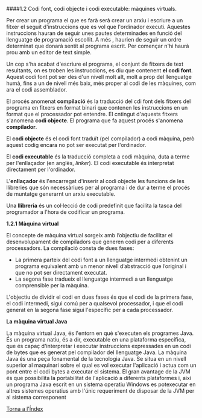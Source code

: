 ####1.2 Codi font, codi objecte i codi executable: màquines virtuals.

Per crear un programa el que es farà serà crear un arxiu i escriure a un fitxer el seguit d'instruccions que es vol que l'ordinador executi. Aquestes instruccions hauran de seguir unes pautes determinades en funció del llenguatge de programació escollit. A més , haurien de seguir un ordre determinat que donarà sentit al programa escrit. Per  començar n'hi haurà prou amb un editor de text simple.

Un cop s'ha acabat d'escriure el programa, el conjunt de fitxers de text resultants, on es troben les instruccions, es diu que contenent **el codi font**. Aquest codi font pot ser des d'un nivell molt alt, molt a prop del llenguatge humà, fins a un de nivell més baix, més proper al codi de les màquines, com ara el codi assemblador.

El procés anomenat **compilació** és la traducció del cdi font dels fitxers del programa en fitxers en format binari que contenen les instruccions en un format que el processador pot entendre. El cntingut d'aquests fitxers s'anomena **codi objecte**. El programa que fa aquest procés s'anomena **compilador**.

El **codi objecte** és el codi font traduït (pel compilador) a codi màquina, però aquest codig encara no pot ser executat per l'ordinador.

El **codi executable** és la traducció completa a codi màquina, duta a terme per l'enllaçador (en anglès, *linker*). El codi executable és interpretat directament per l'ordinador.

L'**enllaçador** és l'encarregat d'inserir al codi objecte les funcions de les llibreries que són necessàriues per al programa i de dur a terme el procés de muntatge generarnt un arxiu executable.

Una **llibreria** és un col·lecció de codi predefinit que facilita la tasca del programador a l'hora de codificar un programa.

**1.2.1 Màquina virtual**

El concepte de màquina virtual sorgeix amb l’objectiu de facilitar el desenvolupament de compiladors que generen codi per a diferents processadors.
La compilació consta de dues fases:
  * La primera parteix del codi font a un llenguatge intermedi obtenint un
    programa equivalent amb un menor nivell d’abstracció que l’original i que
    no pot ser directament executat.
  * La segona fase tradueix el llenguatge intermedi a un llenguatge comprensible
    per la màquina.

L'objectiu de dividir el codi en dues fases és que el codi de la primera fase, el codi intermedi, sigui comú per a qualsevol processador, i que el codi generat en la segona fase sigui l'específic per a cada processador.

**La màquina virtual Java**

La màquina virtual Java, és l'entorn en què s'executen els programes Java. És un programa natiu, és a dir, executable en una plataforma específica, que és capaç d'interpretar i executar instruccions expressades en un codi de bytes que es generat pel compilador del llenguatge Java.
La màquina Java és una peça fonamental de la tecnologia Java. Se situa en un nivell superior al maquinari sobre el qual es vol executar l'aplicació i actua com un pont entre el codi bytes a executar el sistema.
El gran avantage de la JVM és que possibilita la portabilitat de l'aplicació a diferents plataformes i, així un programa Java escrit en un sistema operatiu Windows es potexecutar en altres sistemes operatius amb l'únic requeriment de disposar de la JVM per al sistema corresponent

[Torna a l'Índex](index.md)
